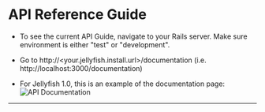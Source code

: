 API Reference Guide
===================

* To see the current API Guide, navigate to your Rails server. Make sure environment is either "test" or "development".

* Go to http://<your.jellyfish.install.url>/documentation (i.e. http://localhost:3000/documentation)

* For Jellyfish 1.0, this is an example of the documentation page: ![API Documentation](/api/docs/img/api-guide.png)

-----